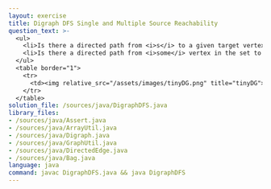 ```yaml
---
layout: exercise
title: Digraph DFS Single and Multiple Source Reachability
question_text: >-
  <ul>
    <li>Is there a directed path from <i>s</i> to a given target vertex <i>v</i>?</li>
    <li>Is there a directed path from <i>some</i> vertex in the set to a given target vertex <i>v</i>?</li>
  </ul>
  <table border="1">
    <tr>
      <td><img relative_src="/assets/images/tinyDG.png" title="tinyDG"></td>
    </tr>
  </table>
solution_file: /sources/java/DigraphDFS.java
library_files:
- /sources/java/Assert.java
- /sources/java/ArrayUtil.java
- /sources/java/Digraph.java
- /sources/java/GraphUtil.java
- /sources/java/DirectedEdge.java
- /sources/java/Bag.java
language: java
command: javac DigraphDFS.java && java DigraphDFS
---
```


